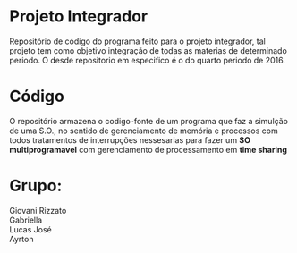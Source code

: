 # Projeto Integrador
Repositório de código do programa feito para o projeto integrador, tal projeto tem como objetivo integração de todas as materias de determinado periodo.
O desde repositorio em especifico é o do quarto periodo de 2016.

# Código
O repositório armazena o codigo-fonte de um programa que faz a simulção de uma S.O., no sentido de gerenciamento de memória e processos com todos tratamentos de interrupções nessesarias para fazer um <b>SO multiprogramavel</b> com gerenciamento de processamento em <b>time sharing</b>

# Grupo:
Giovani Rizzato<br />
Gabriella<br />
Lucas José<br />
Ayrton
